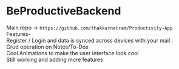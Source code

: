 # BeProductiveBackend
Main repo -> ```https://github.com/thakkarnetram/Productivity-App``` 
<br>
Features- <br>
Register / Login and data is synced across devices with your mail . <br>
Crud operation on Notes/To-Dos <br> 
Cool Animations to make the user interface look cool <br>
Still working and adding more features <br>
